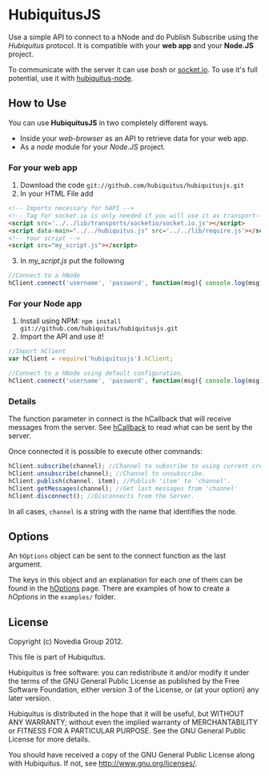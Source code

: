 # HubiquitusJS
Use a simple API to connect to a hNode and do Publish Subscribe using the 
*Hubiquitus* protocol. It is compatible with your **web app** and your
**Node.JS** project.

To communicate with the server it can use *bosh* or 
[socket.io](http://socket.io/). To use it's full potential, use it with
[hubiquitus-node](https://github.com/hubiquitus/hubiquitus-node).


## How to Use

You can use **HubiquitusJS** in two completely different ways.

* Inside your *web-browser* as an API to retrieve data for your web app.
* As a *node* module for your *Node.JS* project.

### For your web app
1. Download the code `git://github.com/hubiquitus/hubiquitusjs.git`
2. In your HTML File add

```html
<!-- Imports necessary for hAPI -->
<!-- Tag for socket.io is only needed if you will use it as transport-->
<script src='../../lib/transports/socketio/socket.io.js'></script>
<script data-main="../../hubiquitus.js" src='../../lib/require.js'></script>
<!-- Your script -->
<script src="my_script.js"></script>
```

3. In *my_script.js* put the following

```js
//Connect to a hNode
hClient.connect('username', 'password', function(msg){ console.log(msg); });
```

### For your Node app
1. Install using NPM: `npm install git://github.com/hubiquitus/hubiquitusjs.git`
2. Import the API and use it!

```js
//Import hClient
var hClient = require('hubiquitusjs').hClient;

//Connect to a hNode using default configuration.
hClient.connect('username', 'password', function(msg){ console.log(msg); });
```

### Details
The function parameter in connect is the hCallback that will receive messages
from the server. See [hCallback](https://github.com/hubiquitus/hubiquitusjs/wiki/hCallback)
to read what can be sent by the server.

Once connected it is possible to execute other commands:

```js
hClient.subscribe(channel); //Channel to subscribe to using current credentials.
hClient.unsubscribe(channel); //Channel to unsubscribe.
hClient.publish(channel, item); //Publish 'item' to 'channel'.
hClient.getMessages(channel); //Get last messages from 'channel'
hClient.disconnect(); //Disconnects from the Server.
```

In all cases, `channel` is a string with the name that identifies the node.

## Options
An `hOptions` object can be sent to the connect function as the last argument.

The keys in this object and an explanation for each one of them can be
found in the [hOptions](https://github.com/hubiquitus/hubiquitusjs/wiki/hOptions) page. 
There are examples of how to create a *hOptions* in the `examples/` folder.

## License 
Copyright (c) Novedia Group 2012.

This file is part of Hubiquitus.

Hubiquitus is free software: you can redistribute it and/or modify
it under the terms of the GNU General Public License as published by
the Free Software Foundation, either version 3 of the License, or
(at your option) any later version.

Hubiquitus is distributed in the hope that it will be useful,
but WITHOUT ANY WARRANTY; without even the implied warranty of
MERCHANTABILITY or FITNESS FOR A PARTICULAR PURPOSE.  See the
GNU General Public License for more details.

You should have received a copy of the GNU General Public License
along with Hubiquitus.  If not, see <http://www.gnu.org/licenses/>.

